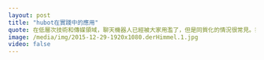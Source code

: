 ```yaml
---
layout: post
title: "hubot在實踐中的應用"
quote: 在低層次技術和傳媒領域，聊天機器人已經被大家用濫了，但是同質化的情況很常見。我們能不能做一些新鮮的玩法呢？
image: /media/img/2015-12-29-1920x1080.derHimmel.1.jpg
video: false
---
```

